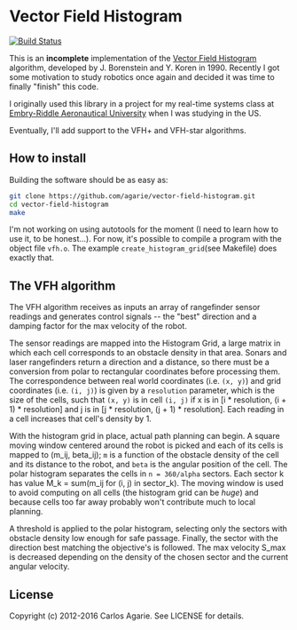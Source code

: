 # Vector Field Histogram

[![Build Status](https://travis-ci.org/agarie/vector-field-histogram.svg?branch=master)](https://travis-ci.org/agarie/vector-field-histogram)

This is an **incomplete** implementation of the [Vector Field Histogram](http://en.wikipedia.org/wiki/Vector_Field_Histogram) algorithm, developed by J. Borenstein and Y. Koren in 1990. Recently I got some motivation to study robotics once again and decided it was time to finally "finish" this code.

I originally used this library in a project for my real-time systems class at
[Embry-Riddle Aeronautical University](http://www.erau.edu) when I was studying
in the US.

Eventually, I'll add support to the VFH+ and VFH-star algorithms.

## How to install

Building the software should be as easy as:

```bash
git clone https://github.com/agarie/vector-field-histogram.git
cd vector-field-histogram
make
```

I'm not working on using autotools for the moment (I need to learn how to use
it, to be honest...). For now, it's possible to compile a program with the
object file `vfh.o`. The example `create_histogram_grid`(see Makefile) does
exactly that.

## The VFH algorithm

The VFH algorithm receives as inputs an array of rangefinder sensor readings
and generates control signals -- the "best" direction and a damping factor for
the max velocity of the robot.

The sensor readings are mapped into the Histogram Grid, a large matrix in which
each cell corresponds to an obstacle density in that area. Sonars and laser
rangefinders return a direction and a distance, so there must be a conversion
from polar to rectangular coordinates before processing them. The
correspondence between real world coordinates (i.e. `(x, y)`) and grid
coordinates (i.e. `(i, j)`) is given by a `resolution` parameter, which is the
size of the cells, such that `(x, y)` is in cell `(i, j)` if x is in [i *
resolution, (i + 1) * resolution] and j is in [j * resolution, (j + 1) *
resolution]. Each reading in a cell increases that cell's density by 1.

With the histogram grid in place, actual path planning can begin. A square
moving window centered around the robot is picked and each of its cells is
mapped to (m_ij, beta_ij); `m` is a function of the obstacle density of the
cell and its distance to the robot, and `beta` is the angular position of the
cell. The polar histogram separates the cells in `n = 360/alpha` sectors. Each
sector k has value M_k = sum(m_ij for (i, j) in sector_k). The moving window is
used to avoid computing on all cells (the histogram grid can be *huge*) and
because cells too far away probably won't contribute much to local planning.

A threshold is applied to the polar histogram, selecting only the sectors with
obstacle density low enough for safe passage. Finally, the sector with the
direction best matching the objective's is followed. The max velocity S_max is
decreased depending on the density of the chosen sector and the current angular
velocity.

## License

Copyright (c) 2012-2016 Carlos Agarie. See LICENSE for details.
